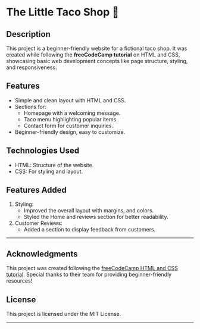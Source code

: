 # The Little Taco Shop 🌮

## Description
This project is a beginner-friendly website for a fictional taco shop. It was created while following the **freeCodeCamp tutorial** on HTML and CSS, showcasing basic web development concepts like page structure, styling, and responsiveness.

## Features
- Simple and clean layout with HTML and CSS.
- Sections for:
  - Homepage with a welcoming message.
  - Taco menu highlighting popular items.
  - Contact form for customer inquiries.
- Beginner-friendly design, easy to customize.

## Technologies Used
- HTML: Structure of the website.
- CSS: For styling and layout.

## Features Added
1. Styling:
   - Improved the overall layout with margins, and colors.
   - Styled the Home and reviews section for better readability.
2. Customer Reviews:
   - Added a section to display feedback from customers.
---
## Acknowledgments
This project was created following the [freeCodeCamp HTML and CSS tutorial](https://www.freecodecamp.org/). Special thanks to their team for providing beginner-friendly resources!

## License
This project is licensed under the MIT License.

---

